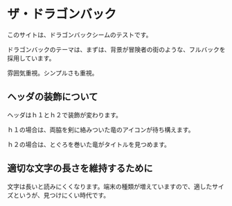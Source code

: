 # ザ・ドラゴンバック

このサイトは、ドラゴンバックシームのテストです。

ドラゴンバックのテーマは、まずは、背景が冒険者の街のような、フルバックを採用しています。

雰囲気重視。シンプルさも重視。

## ヘッダの装飾について

ヘッダはｈ１とｈ２で装飾が変わります。

ｈ１の場合は、両脇を剣に絡みついた竜のアイコンが待ち構えます。

ｈ２の場合は、とぐろを巻いた竜がタイトルを見つめます。

## 適切な文字の長さを維持するために

文字は長いと読みにくくなります。端末の種類が増えていますので、適したサイズというが、見つけにくい時代です。
